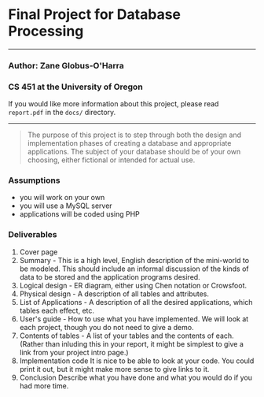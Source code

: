 # Final Project for Database Processing

---

### Author: Zane Globus-O'Harra
### CS 451 at the University of Oregon

If you would like more information about this project, please read
`report.pdf` in the `docs/` directory.

---

>   The purpose of this project is to step through both the design and
>   implementation phases of creating a database and appropriate
>   applications. The subject of your database should be of your own
>   choosing, either fictional or intended for actual use.      

### Assumptions
- you will work on your own
- you will use a MySQL server
- applications will be coded using PHP

### Deliverables
1. Cover page
1. Summary - This is a high level, English description of the mini-world
   to be modeled. This should include an informal discussion of the
   kinds of data to be stored and the application programs desired.
1. Logical design - ER diagram, either using Chen notation or Crowsfoot.
1. Physical design - A description of all tables and attributes.
1. List of Applications - A description of all the desired applications,
   which tables each effect, etc.
1. User's guide - How to use what you have implemented. We will look at
   each project, though you do not need to give a demo.
1. Contents of tables - A list of your tables and the contents of each.
   (Rather than inluding this in your report, it might be simplest to
   give a link from your project intro page.)
1. Implementation code It is nice to be able to look at your code. You
   could print it out, but it might make more sense to give links to it.
1. Conclusion Describe what you have done and what you would do if you
   had more time.